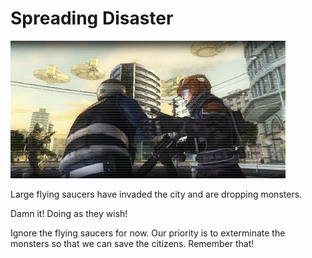 # Spreading Disaster

![Spreading Disaster](../images/missions_thumbnails/M008.jpg)

Large flying saucers have invaded the city and are dropping monsters.

Damn it! Doing as they wish!

Ignore the flying saucers for now. Our priority is to exterminate the monsters so that we can save the citizens. Remember that!
